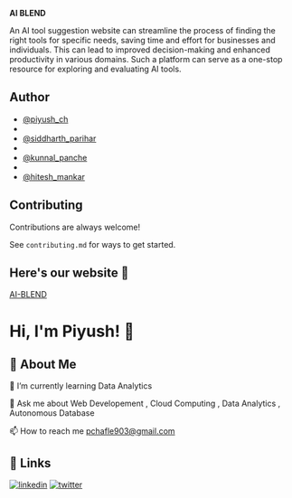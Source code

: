 **AI BLEND**

An AI tool suggestion website can streamline the process of finding the right tools for specific needs, saving time and effort for businesses and individuals. This can lead to improved decision-making and enhanced productivity in various domains. Such a platform can serve as a one-stop resource for exploring and evaluating AI tools.



## Author

- [@piyush_ch](https://github.com/piyush-cha)
- 
- [@siddharth_parihar](https://github.com/Hackme987)
- 
- [@kunnal_panche](https://github.com/Kunalpanche)
- 
- [@hitesh_mankar]( )


## Contributing

Contributions are always welcome!

See `contributing.md` for ways to get started.


 ## Here's our website 🔗
 [AI-BLEND]((https://piyush-cha.github.io/AI-blend/))


# Hi, I'm Piyush! 👋


## 🚀 About Me
🌱 I’m currently learning Data Analytics

💬 Ask me about Web Developement , Cloud Computing , Data Analytics , Autonomous Database

📫 How to reach me pchafle903@gmail.com


## 🔗 Links
[![linkedin](https://img.shields.io/badge/linkedin-0A66C2?style=for-the-badge&logo=linkedin&logoColor=white)](https://www.linkedin.com/in/piyushchafle26)
[![twitter](https://img.shields.io/badge/twitter-1DA1F2?style=for-the-badge&logo=twitter&logoColor=white)](https://twitter.com/piyush_chafle02)



